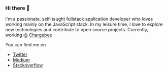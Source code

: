 ### Hi there 👋

I'm a passionate, self-taught fullstack application developer who loves working mainly on the JavaScript stack. In my leisure time, I love to explore new technologies and contribute to open source projects. Currently, working @ [Chargebee](https://www.chargebee.com/)

You can find me on

- [Twitter](https://twitter.com/bharathvaj_g)
- [Medium](https://bharathvaj-ganesan.medium.com/)
- [Stackoverflow](https://stackoverflow.com/users/6906028/bharathvaj-ganesan)
